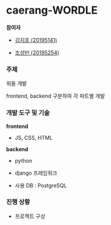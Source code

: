 # caerang-WORDLE

**참여자**

- [김지호 (20195141)](https://github.com/CHOUMnote)

- [조성빈 (20195254)](https://github.com/sxpaper1126)



### 주제

워들 개발

frontend, backend 구분하여 각 파트별 개발



### 개발 도구 및 기술

**frontend**

- JS, CSS, HTML

**backend**

- python
- django 프레임워크

- 사용 DB : PostgreSQL



### 진행 상황

- 프로젝트 구상
